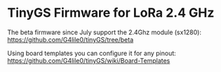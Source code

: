 # TinyGS Firmware for LoRa 2.4 GHz

The beta firmware since July support the 2.4Ghz module (sx1280):
https://github.com/G4lile0/tinyGS/tree/beta

Using board templates you can configure it for any pinout:
https://github.com/G4lile0/tinyGS/wiki/Board-Templates


